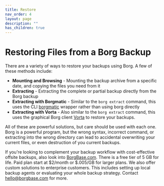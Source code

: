 ```yaml
---
title: Restore
nav_order: 4
layout: page
description: ""
has_children: true
---
```


# Restoring Files from a Borg Backup

There are a variety of ways to restore your backups using Borg.  A few of these methods include:
* **Mounting and Browsing** - Mounting the backup archive from a specific date, and copying the files you need from it
* **Extracting** - Extracting the complete or partial backup directly from the Borg backup
* **Extracting with Borgmatic** - Similar to the `borg extract` command, this uses the CLI [borgmatic](https://torsion.org/borgmatic/) wrapper rather than using borg directly
* **Extracting with Vorta** - Also similar to the `borg extract` command, this uses the graphical Borg client [Vorta](https://vorta.borgbase.com/) to restore your backups.

All of these are powerful solutions, but care should be used with each one.  Borg is a powerful program, but the wrong syntax, incorrect command, or extracting into the wrong directory can lead to accidental overwriting your current files, or even destruction of you current backups.

If you're looking to complement your backup workflow with cost-effective offsite backups, also look into [BorgBase.com](https://www.borgbase.com). There is a free tier of 5 GB for life. Paid plan start at $2/month or $.005/GB for larger plans. We also offer custom solutions to enterprise customers. This includes setting up local backup agents or evaluating your whole backup strategy. Contact [hello@borgbase.com](mailto:hello@borgbase.com) for more.
